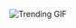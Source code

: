 ![Trending GIF](https://media1.giphy.com/media/v1.Y2lkPThiYjIxNzcyNWI1OHAzeTl1dDUxd2RwOWlzM2wzdHRsaDQ1bmxkMHUxN3l2aXFyYiZlcD12MV9naWZzX3NlYXJjaCZjdD1n/MT5UUV1d4CXE2A37Dg/giphy.gif)
